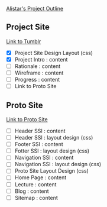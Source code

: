 [Alistar's Project Outline](http://thenet.ca/1950/project/)

## Project Site
[Link to Tumblr](http://projectsite.tumblr.com)
- [X] Project Site Design Layout (css)
- [X] Project Intro : content
- [ ] Rationale : content
- [ ] Wireframe : content
- [ ] Progress : content
- [ ] Link to Proto Site

## Proto Site
[Link to Proto Site]()
- [ ] Header SSI : content
- [ ] Header SSI : layout design (css)
- [ ] Footer SSI : content
- [ ] Fotter SSI : layout design (css)
- [ ] Navigation SSI : content
- [ ] Navigation SSI : layout design (css)
- [ ] Proto Site Layout Design (css)
- [ ] Home Page : content
- [ ] Lecture : content
- [ ] Blog : content
- [ ] Sitemap : content
